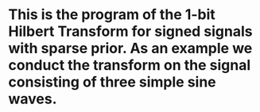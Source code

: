 # This is the program of the 1-bit Hilbert Transform for signed signals with sparse prior.  As an example we conduct the  transform on the signal consisting of three simple sine waves. 
